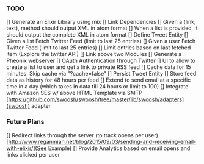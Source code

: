 ### TODO
[] Generate an Elixir Library using mix
[] Link Dependencies
[] Given a (link, text), method should output XML in atom format
[] When a list is provided, it should output the complete XML in atom format
[] Define Tweet Entity
[] Given a list Fetch Twitter Feed (limit to last 25 entries)
[] Given a user Fetch Twitter Feed (limit to last 25 entries)
[] Limit entries based on last fetched item (Explore the twitter API)
[] Link above two Modules
[] Generate a Pheonix webserver
[] OAuth Authentication through Twitter
[] UI to allow to create a list to user and get a link to private RSS feed
[] Cache data for 15 minutes. Skip cache via "?cache=false"
[] Persist Tweet Entity
[] Store feed data as history for 48 hours per feed
[] Extend to send email at a specific time in a day (which takes in data till 24 hours or limit to 100)
[] Integrate with Amazon SES w/ above HTML Template via SMTP [https://github.com/swoosh/swoosh/tree/master/lib/swoosh/adapters](swoosh) adapter

### Future Plans
[] Redirect links through the server (to track opens per user). [http://www.reganmian.net/blog/2015/09/03/sending-and-receiving-email-with-elixir/](See Example)
[] Provide Analytics based on email opens and links clicked per user
